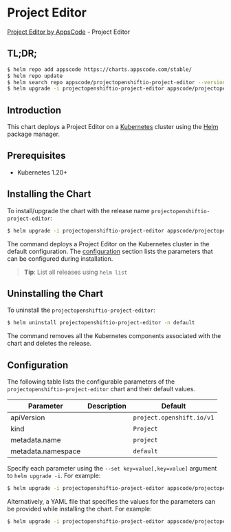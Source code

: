 # Project Editor

[Project Editor by AppsCode](https://appscode.com) - Project Editor

## TL;DR;

```bash
$ helm repo add appscode https://charts.appscode.com/stable/
$ helm repo update
$ helm search repo appscode/projectopenshiftio-project-editor --version=v0.20.0
$ helm upgrade -i projectopenshiftio-project-editor appscode/projectopenshiftio-project-editor -n default --create-namespace --version=v0.20.0
```

## Introduction

This chart deploys a Project Editor on a [Kubernetes](http://kubernetes.io) cluster using the [Helm](https://helm.sh) package manager.

## Prerequisites

- Kubernetes 1.20+

## Installing the Chart

To install/upgrade the chart with the release name `projectopenshiftio-project-editor`:

```bash
$ helm upgrade -i projectopenshiftio-project-editor appscode/projectopenshiftio-project-editor -n default --create-namespace --version=v0.20.0
```

The command deploys a Project Editor on the Kubernetes cluster in the default configuration. The [configuration](#configuration) section lists the parameters that can be configured during installation.

> **Tip**: List all releases using `helm list`

## Uninstalling the Chart

To uninstall the `projectopenshiftio-project-editor`:

```bash
$ helm uninstall projectopenshiftio-project-editor -n default
```

The command removes all the Kubernetes components associated with the chart and deletes the release.

## Configuration

The following table lists the configurable parameters of the `projectopenshiftio-project-editor` chart and their default values.

|     Parameter      | Description |               Default                |
|--------------------|-------------|--------------------------------------|
| apiVersion         |             | <code>project.openshift.io/v1</code> |
| kind               |             | <code>Project</code>                 |
| metadata.name      |             | <code>project</code>                 |
| metadata.namespace |             | <code>default</code>                 |


Specify each parameter using the `--set key=value[,key=value]` argument to `helm upgrade -i`. For example:

```bash
$ helm upgrade -i projectopenshiftio-project-editor appscode/projectopenshiftio-project-editor -n default --create-namespace --version=v0.20.0 --set apiVersion=project.openshift.io/v1
```

Alternatively, a YAML file that specifies the values for the parameters can be provided while
installing the chart. For example:

```bash
$ helm upgrade -i projectopenshiftio-project-editor appscode/projectopenshiftio-project-editor -n default --create-namespace --version=v0.20.0 --values values.yaml
```
